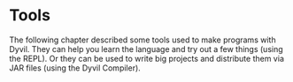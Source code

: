 # Tools

The following chapter described some tools used to make programs with Dyvil. They can help you learn the language and try out a few things (using the REPL). Or they can be used to write big projects and distribute them via JAR files (using the Dyvil Compiler).
